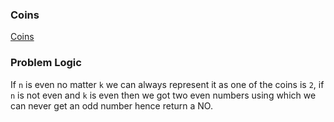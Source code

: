 ### Coins
[Coins](https://codeforces.com/problemset/problem/1814/A)

### Problem Logic
If `n` is even no matter `k` we can always represent it as one of the coins is `2`, if `n` is not even and `k` is even then we got two even numbers using which we can never get an odd number hence return a NO.